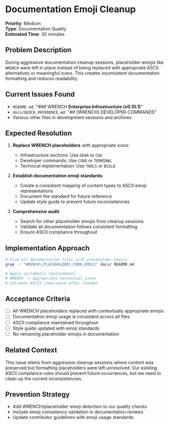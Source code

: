 # Documentation Emoji Cleanup

**Priority**: Medium  
**Type**: Documentation Quality  
**Estimated Time**: 30 minutes

## Problem Description

During aggressive documentation cleanup sessions, placeholder emojis like `WRENCH` were left in place instead of being replaced with appropriate ASCII alternatives or meaningful icons. This creates inconsistent documentation formatting and reduces readability.

## Current Issues Found

- `README.md`: "### WRENCH **Enterprise Infrastructure (v0.10.1)**"
- `docs/QUICK_REFERENCE.md`: "## [WRENCH] DEVELOPER COMMANDS"
- Various other files in development sessions and archives

## Expected Resolution

1. **Replace WRENCH placeholders** with appropriate icons:
   - Infrastructure sections: Use `GEAR` or `COG` 
   - Developer commands: Use `CODE` or `TERMINAL`
   - Technical implementation: Use `TOOLS` or `BUILD`

2. **Establish documentation emoji standards**:
   - Create a consistent mapping of content types to ASCII emoji representations
   - Document the standard for future reference
   - Update style guide to prevent future inconsistencies

3. **Comprehensive audit**:
   - Search for other placeholder emojis from cleanup sessions
   - Validate all documentation follows consistent formatting
   - Ensure ASCII compliance throughout

## Implementation Approach

```bash
# Find all documentation files with placeholder emojis
grep -r "WRENCH\|PLACEHOLDER\|TODO_EMOJI" docs/ README.md

# Apply systematic replacements
# WRENCH -> appropriate contextual icons
# Validate ASCII compliance after changes
```

## Acceptance Criteria

- [ ] All WRENCH placeholders replaced with contextually appropriate emojis
- [ ] Documentation emoji usage is consistent across all files
- [ ] ASCII compliance maintained throughout
- [ ] Style guide updated with emoji standards
- [ ] No remaining placeholder emojis in documentation

## Related Context

This issue stems from aggressive cleanup sessions where content was preserved but formatting placeholders were left unresolved. Our existing ASCII compliance rules should prevent future occurrences, but we need to clean up the current inconsistencies.

## Prevention Strategy

- Add WRENCH/placeholder emoji detection to our quality checks
- Include emoji consistency validation in documentation reviews
- Update contributor guidelines with emoji usage standards